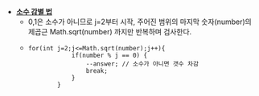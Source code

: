 - [**소수 감별 법**](https://github.com/SinJeongEun/Algorithm_study/blob/master/Algorithm_study/src/%ED%83%90%EC%83%89/FindPrimeNumber.java)
  - 0,1은 소수가 아니므로 j=2부터 시작, 주어진 범위의 마지막 숫자(number)의 제곱근 Math.sqrt(number) 까지만  반복하며 검사한다.
  - ```
    for(int j=2;j<=Math.sqrt(number);j++){
                if(number % j == 0) {
                    --answer; // 소수가 아니면 갯수 차감
                    break;
                }
            }
    ```
